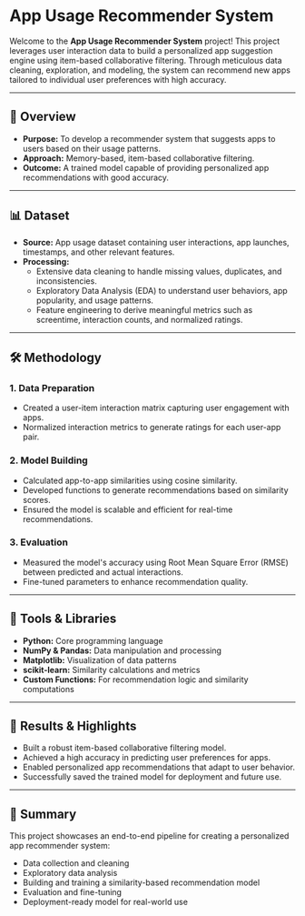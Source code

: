 # App Usage Recommender System

Welcome to the **App Usage Recommender System** project! This project leverages user interaction data to build a personalized app suggestion engine using item-based collaborative filtering. Through meticulous data cleaning, exploration, and modeling, the system can recommend new apps tailored to individual user preferences with high accuracy.

---

## 📄 Overview

- **Purpose:** To develop a recommender system that suggests apps to users based on their usage patterns.
- **Approach:** Memory-based, item-based collaborative filtering.
- **Outcome:** A trained model capable of providing personalized app recommendations with good accuracy.

---

## 📊 Dataset

- **Source:** App usage dataset containing user interactions, app launches, timestamps, and other relevant features.
- **Processing:**
  - Extensive data cleaning to handle missing values, duplicates, and inconsistencies.
  - Exploratory Data Analysis (EDA) to understand user behaviors, app popularity, and usage patterns.
  - Feature engineering to derive meaningful metrics such as screentime, interaction counts, and normalized ratings.

---

## 🛠️ Methodology

### 1. Data Preparation
- Created a user-item interaction matrix capturing user engagement with apps.
- Normalized interaction metrics to generate ratings for each user-app pair.

### 2. Model Building
- Calculated app-to-app similarities using cosine similarity.
- Developed functions to generate recommendations based on similarity scores.
- Ensured the model is scalable and efficient for real-time recommendations.

### 3. Evaluation
- Measured the model's accuracy using Root Mean Square Error (RMSE) between predicted and actual interactions.
- Fine-tuned parameters to enhance recommendation quality.

---

## 🔧 Tools & Libraries

- **Python:** Core programming language
- **NumPy & Pandas:** Data manipulation and processing
- **Matplotlib:** Visualization of data patterns
- **scikit-learn:** Similarity calculations and metrics
- **Custom Functions:** For recommendation logic and similarity computations

---

## 🚀 Results & Highlights

- Built a robust item-based collaborative filtering model.
- Achieved a high accuracy in predicting user preferences for apps.
- Enabled personalized app recommendations that adapt to user behavior.
- Successfully saved the trained model for deployment and future use.

---

## 📝 Summary

This project showcases an end-to-end pipeline for creating a personalized app recommender system:
- Data collection and cleaning
- Exploratory data analysis
- Building and training a similarity-based recommendation model
- Evaluation and fine-tuning
- Deployment-ready model for real-world use
